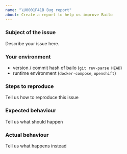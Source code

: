 ```yaml
---
name: "\U0001F41B Bug report"
about: Create a report to help us improve Bailo
---
```


<!--
Thank you for reporting a possible bug in Bailo.  Below is a template of useful information you can provide to help us out.

Sometimes the issue is obvious, feel free to remove any categories that do not apply.
-->

### Subject of the issue

Describe your issue here.

### Your environment

- version / commit hash of bailo (`git rev-parse HEAD`)
- runtime environment (`docker-compose`, `openshift`)

### Steps to reproduce

Tell us how to reproduce this issue

### Expected behaviour

Tell us what should happen

### Actual behaviour

Tell us what happens instead
